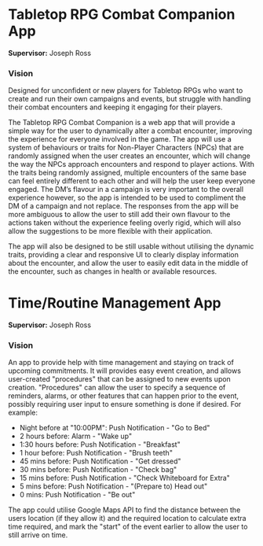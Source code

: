 # Tabletop RPG Combat Companion App
**Supervisor:** Joseph Ross

### Vision  
Designed for unconfident or new players for Tabletop RPGs who want to create and run their own campaigns and events, but struggle with handling their combat encounters and keeping it engaging for their players. 

The Tabletop RPG Combat Companion is a web app that will provide a simple way for the user to dynamically alter a combat encounter, improving the experience for everyone involved in the game. The app will use a system of behaviours or traits for Non-Player Characters (NPCs) that are randomly assigned when the user creates an encounter, which will change the way the NPCs approach encounters and respond to player actions. With the traits being randomly assigned, multiple encounters of the same base can feel entirely different to each other and will help the user keep everyone engaged. 
The DM’s flavour in a campaign is very important to the overall experience however, so the app is intended to be used to compliment the DM of a campaign and not replace. The responses from the app will be more ambiguous to allow the user to still add their own flavour to the actions taken without the experience feeling overly rigid, which will also allow the suggestions to be more flexible with their application.   

The app will also be designed to be still usable without utilising the dynamic traits, providing a clear and responsive UI to clearly display information about the encounter, and allow the user to easily edit data in the middle of the encounter, such as changes in health or available resources. 

 
# Time/Routine Management App
**Supervisor:** Joseph Ross  

### Vision  
An app to provide help with time management and staying on track of upcoming commitments. It will provides easy event creation, and allows user-created "procedures" that can be assigned to new events upon creation. "Procedures" can allow the user to specify a sequence of reminders, alarms, or other features that can happen prior to the event, possibly requiring user input to ensure something is done if desired.
For example: 
 - Night before at "10:00PM": Push Notification - "Go to Bed"
 - 2 hours before: Alarm - "Wake up"
 - 1:30 hours before: Push Notification - "Breakfast"
 - 1 hour before: Push Notification - "Brush teeth"
 - 45 mins before: Push Notification - "Get dressed"
 - 30 mins before: Push Notification - "Check bag"
 - 15 mins before: Push Notification - "Check Whiteboard for Extra"
 - 5 mins before: Push Notification - "(Prepare to) Head out"
 - 0 mins: Push Notification - "Be out"

The app could utilise Google Maps API to find the distance between the users location (if they allow it) and the required location to calculate extra time required, and mark the "start" of the event earlier to allow the user to still arrive on time.
